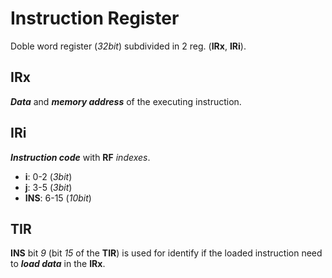 # Instruction Register
Doble word register (*32bit*) subdivided in 2 reg. (**IRx**, **IRi**).

## IRx
***Data*** and ***memory address*** of the executing instruction.
## IRi
***Instruction code*** with **RF** *indexes*.
- **i**: 0-2 (*3bit*)
- **j**: 3-5 (*3bit*)
- **INS**: 6-15 (*10bit*)

## TIR
**INS** bit *9* (bit *15* of the **TIR**) is used for identify if the loaded instruction need to ***load data*** in the **IRx**.